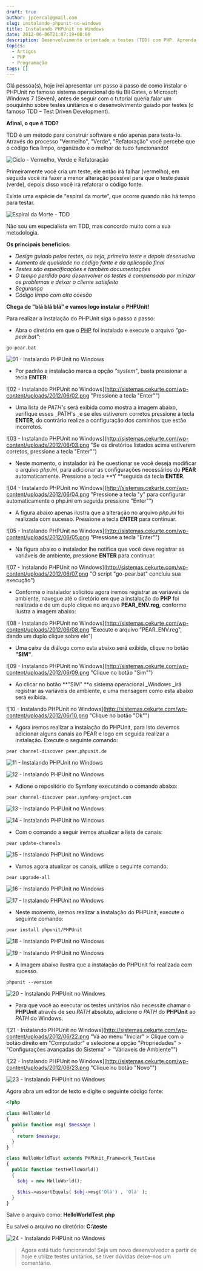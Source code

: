 ```yaml
---
draft: true
author: jpcercal@gmail.com
slug: instalando-phpunit-no-windows
title: Instalando PHPUnit no Windows
date: 2012-06-06T21:07:19+00:00
description: Desenvolvimento orientado a testes (TDD) com PHP. Aprenda a realizar a instalação do PHPUnit no sistema operacional da Microsoft, o Windows Seven.
topics:
  - Artigos
  - PHP
  - Programação
tags: []
---
```


Olá pessoa(s), hoje irei apresentar um passo a passo de como instalar o PHPUnit no famoso sistema operacional do tiu Bil Gates, o Microsoft Windows 7 (Seven), antes de seguir com o tutorial queria falar um pouquinho sobre testes unitários e o desenvolvimento guiado por testes (o famoso TDD – Test Driven Development).

**Afinal, o que é TDD?**

TDD é um método para construir software e não apenas para testa-lo. Através do processo "Vermelho", "Verde", "Refatoração" você percebe que o código fica limpo, organizado e o melhor de tudo funcionando!

![Ciclo - Vermelho, Verde e Refatoração](http://sistemas.cekurte.com/wp-content/uploads/2012/06/Ciclo.png "Ciclo: Vermelho > Verde > Refatoração")

Primeiramente você cria um teste, ele então irá falhar (vermelho), em seguida você irá fazer a menor alteração possível para que o teste passe (verde), depois disso você irá refatorar o código fonte.

Existe uma espécie de "espiral da morte", que ocorre quando não há tempo para testar.

![Espiral da Morte - TDD](http://sistemas.cekurte.com/wp-content/uploads/2012/06/Espiral-da-Morte.png "TDD: Espiral da Morte")

Não sou um especialista em TDD, mas concordo muito com a sua metodologia.

**Os principais benefícios:**

* _Design guiado pelos testes, ou seja, primeiro teste e depois desenvolva_
* _Aumento de qualidade no código fonte e da aplicação final_
* _Testes são especificações e também documentações_
* _O tempo perdido para desenvolver os testes é compensado por minizar os problemas e deixar o cliente satisfeito_
* _Segurança_
* _Código limpo com alta coesão_

**Chega de "blá blá blá" e vamos logo instalar o PHPUnit!**

Para realizar a instalação do PHPUnit siga o passo a passo:

* Abra o diretório em que o [PHP](http://sistemas.cekurte.com/blog/introducao-a-linguagem-php/ "Introdução a linguagem PHP") foi instalado e execute o arquivo _"go-pear.bat"_:

```shell
go-pear.bat
```

![01 - Instalando PHPUnit no Windows](http://sistemas.cekurte.com/wp-content/uploads/2012/06/01.png "Executando go-pear.bat")

* Por padrão a instalação marca a opção _"system"_, basta pressionar a tecla **ENTER**:

![02 - Instalando PHPUnit no Windows](http://sistemas.cekurte.com/wp-content/uploads/2012/06/02.png "Pressione a tecla "Enter"")

* Uma lista de _PATH's_ será exibida como mostra a imagem abaixo, verifique esses _PATH's _e se eles estiverem corretos pressione a tecla **ENTER**, do contrário realize a configuração dos caminhos que estão incorretos.

![03 - Instalando PHPUnit no Windows](http://sistemas.cekurte.com/wp-content/uploads/2012/06/03.png "Se os diretórios listados acima estiverem corretos, pressione a tecla "Enter"")

* Neste momento, o instalador irá lhe questionar se você deseja modificar o arquivo _php.ini_, para adicionar as configurações necessários do **PEAR** automaticamente. Pressione a tecla **Y **seguida da tecla **ENTER**.

![04 - Instalando PHPUnit no Windows](http://sistemas.cekurte.com/wp-content/uploads/2012/06/04.png "Pressione a tecla "y" para configurar automaticamente o php.ini em seguida pressione "Enter"")

* A figura abaixo apenas ilustra que a alteração no arquivo _php.ini_ foi realizada com sucesso. Pressione a tecla **ENTER** para continuar.

![05 - Instalando PHPUnit no Windows](http://sistemas.cekurte.com/wp-content/uploads/2012/06/05.png "Pressione a tecla "Enter"")

* Na figura abaixo o instalador lhe notifica que você deve registrar as variáveis de ambiente, pressione **ENTER** para continuar.

![07 - Instalando PHPUnit no Windows](http://sistemas.cekurte.com/wp-content/uploads/2012/06/07.png "O script "go-pear.bat" concluiu sua execução")

* Conforme o instalador solicitou agora iremos registrar as variáveis de ambiente, navegue até o diretório em que a instalação do **PHP** foi realizada e de um duplo clique no arquivo **PEAR_ENV.reg**, conforme ilustra a imagem abaixo:

![08 - Instalando PHPUnit no Windows](http://sistemas.cekurte.com/wp-content/uploads/2012/06/08.png "Execute o arquivo "PEAR_ENV.reg", dando um duplo clique sobre ele")

* Uma caixa de diálogo como esta abaixo será exibida, clique no botão **"SIM"**.

![09 - Instalando PHPUnit no Windows](http://sistemas.cekurte.com/wp-content/uploads/2012/06/09.png "Clique no botão "Sim"")

* Ao clicar no botão **"SIM" **o sistema operacional _Windows _irá registrar as variáveis de ambiente, e uma mensagem como esta abaixo será exibida.

![10 - Instalando PHPUnit no Windows](http://sistemas.cekurte.com/wp-content/uploads/2012/06/10.png "Clique no botão "Ok"")

* Agora iremos realizar a instalação do PHPUnit, para isto devemos adicionar alguns canais ao PEAR e logo em seguida realizar a instalação. Execute o seguinte comando:

```shell
pear channel-discover pear.phpunit.de
```

![11 - Instalando PHPUnit no Windows](http://sistemas.cekurte.com/wp-content/uploads/2012/06/11.png "Adicionando o repositório do PHPUnit")

![12 - Instalando PHPUnit no Windows](http://sistemas.cekurte.com/wp-content/uploads/2012/06/12.png "Adicionando o repositório do PHPUnit")

* Adione o repositório do Symfony executando o comando abaixo:

```shell
pear channel-discover pear.symfony-project.com
```

![13 - Instalando PHPUnit no Windows](http://sistemas.cekurte.com/wp-content/uploads/2012/06/13.png "Adione o repositório do Symfony")

![14 - Instalando PHPUnit no Windows](http://sistemas.cekurte.com/wp-content/uploads/2012/06/14.png "Adicionando o repositório do Symfony")

* Com o comando a seguir iremos atualizar a lista de canais:

```shell
pear update-channels
```

![15 - Instalando PHPUnit no Windows](http://sistemas.cekurte.com/wp-content/uploads/2012/06/161.png "Atualizando os repositórios")

* Vamos agora atualizar os canais, utilize o seguinte comando:

```shell
pear upgrade-all
```

![16 - Instalando PHPUnit no Windows](http://sistemas.cekurte.com/wp-content/uploads/2012/06/17.png "Atualize os repositórios")

![17 - Instalando PHPUnit no Windows](http://sistemas.cekurte.com/wp-content/uploads/2012/06/181.png "Atualizando os repositórios")

* Neste momento, iremos realizar a instalação do PHPUnit, execute o seguinte comando:

```shell
pear install phpunit/PHPUnit
```

![18 - Instalando PHPUnit no Windows](http://sistemas.cekurte.com/wp-content/uploads/2012/06/191.png "Instale o PHPUnit")

![19 - Instalando PHPUnit no Windows](http://sistemas.cekurte.com/wp-content/uploads/2012/06/201.png "Instalando o PHPUnit")

* A imagem abaixo ilustra que a instalação do PHPUnit foi realizada com sucesso.

```shell
phpunit --version
```

![20 - Instalando PHPUnit no Windows](http://sistemas.cekurte.com/wp-content/uploads/2012/06/21.png "Testando se o PHPUnit foi instalado com sucesso")

* Para que você ao executar os testes unitários não necessite chamar o **PHPUnit** através de seu _PATH_ absoluto, adicione o _PATH_ do **PHPUnit** ao _PATH_ do Windows.

![21 - Instalando PHPUnit no Windows](http://sistemas.cekurte.com/wp-content/uploads/2012/06/22.png "Vá ao menu "Iniciar" > Clique com o botão direito em "Computador" e selecione a opção "Propriedades" > "Configurações avançadas do Sistema" > "Váriaveis de Ambiente"")

![22 - Instalando PHPUnit no Windows](http://sistemas.cekurte.com/wp-content/uploads/2012/06/23.png "Clique no botão "Novo"")

![23 - Instalando PHPUnit no Windows](http://sistemas.cekurte.com/wp-content/uploads/2012/06/24.png "Adicionando a variável de ambiente, o valor da variável deve ser preenchido com o caminho absluto do PHP")

Agora abra um editor de texto e digite o seguinte código fonte:

```php
<?php

class HelloWorld
{
  public function msg( $message )
  {
    return $message;
  }
}

class HelloWorldTest extends PHPUnit_Framework_TestCase
{
  public function testHelloWorld()
  {
    $obj = new HelloWorld();

    $this->assertEquals( $obj->msg('Olá') , 'Olá' );
  }
}
```

Salve o arquivo como: **HelloWorldTest.php**

Eu salvei o arquivo no diretório: **C:\teste**

![24 - Instalando PHPUnit no Windows](http://sistemas.cekurte.com/wp-content/uploads/2012/06/25.png "Executando o teste unitário")

> Agora está tudo funcionando! Seja um novo desenvolvedor a partir de hoje e utilize testes unitários, se tiver dúvidas deixe-nos um comentário.
